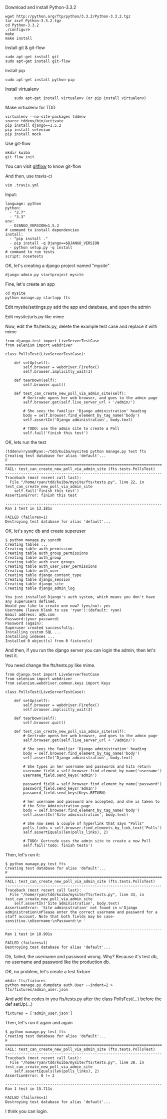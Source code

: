 
Download and install Python-3.3.2

    wget http://python.org/ftp/python/3.3.2/Python-3.3.2.tgz
    tar zxvf Python-3.3.2.tgz
    cd Python-3.3.2
    ./configure
    make
    make install

Install git & git-flow

    sudo apt-get install git
    sudo apt-get install git-flow

Install pip

    sudo apt-get install python-pip

Install virtualenv

        sudo apt-get install virtualenv (or pip install virtualenv)

Make virtualenv for TDD

    virtualenv --no-site-packages tddenv
    source tddenv/bin/activate
    pip install django==1.5.2
    pip install selenium
    pip install mock

Use git-flow

    mkdir kuiba
    git flow init

You can visit [gitflow](https://github.com/nvie/gitflow) to know git-flow

And then, use travis-ci

    vim .travis.yml

Input:

    language: python
    python:
      - "2.7"
      - "3.3"
    env:
      - DJANGO_VERSION=1.5.2
    # command to install dependencies
    install:
      - "pip install ."
      - pip install -q Django==$DJANGO_VERSION
      - python setup.py -q install
    # command to run tests
    script: nosetests

OK, let's creating a django project named "mysite"

    django-admin.py startproject mysite

Fine, let's create an app

    cd mysite
    python manage.py startapp fts

Edit mysite/settings.py add the app and datebase, and open the admin

Edit mysite/urls.py like mime

Now, edit the fts/tests.py, delete the example test case and replace it with mime

    from django.test import LiveServerTestCase
    from selenium import webdriver

    class PollsTest(LiveServerTestCase):

        def setUp(self):
            self.browser = webdriver.Firefox()
            self.browser.implicitly_wait(3)

        def tearDown(self):
            self.browser.quit()

        def test_can_create_new_poll_via_admin_site(self):
            # Gertrude opens her web browser, and goes to the admin page
            self.browser.get(self.live_server_url + '/admin/')

            # She sees the familiar 'Django administration' heading
            body = self.browser.find_element_by_tag_name('body')
            self.assertIn('Django administration', body.text)

            # TODO: use the admin site to create a Poll
            self.fail('finish this test')

OK, lets run the test

    (tddenv)ryan@Ryan:~/tdd/kuiba/mysite$ python manage.py test fts
    Creating test database for alias 'default'...
    F
    ======================================================================
    FAIL: test_can_create_new_poll_via_admin_site (fts.tests.PollsTest)
    ----------------------------------------------------------------------
    Traceback (most recent call last):
      File "/home/ryan/tdd/kuiba/mysite/fts/tests.py", line 22, in test_can_create_new_poll_via_admin_site
        self.fail('finish this test')
    AssertionError: finish this test

    ----------------------------------------------------------------------
    Ran 1 test in 13.181s

    FAILED (failures=1)
    Destroying test database for alias 'default'...

OK, let's sync db and create superuser

    $ python manage.py syncdb
    Creating tables ...
    Creating table auth_permission
    Creating table auth_group_permissions
    Creating table auth_group
    Creating table auth_user_groups
    Creating table auth_user_user_permissions
    Creating table auth_user
    Creating table django_content_type
    Creating table django_session
    Creating table django_site
    Creating table django_admin_log

    You just installed Django's auth system, which means you don't have any superusers defined.
    Would you like to create one now? (yes/no): yes
    Username (leave blank to use 'ryan'):(default: ryan)
    Email address: a@b.com
    Password:(your password)
    Password (again):
    Superuser created successfully.
    Installing custom SQL ...
    Installing indexes ...
    Installed 0 object(s) from 0 fixture(s)

And then, if you run the django server you can login the admin, then let's test it.

You need change the fts/tests.py like mime.

    from django.test import LiveServerTestCase
    from selenium import webdriver
    from selenium.webdriver.common.keys import Keys

    class PollsTest(LiveServerTestCase):

        def setUp(self):
            self.browser = webdriver.Firefox()
            self.browser.implicitly_wait(3)

        def tearDown(self):
            self.browser.quit()

        def test_can_create_new_poll_via_admin_site(self):
            # Gertrude opens her web browser, and goes to the admin page
            self.browser.get(self.live_server_url + '/admin/')

            # She sees the familiar 'Django administration' heading
            body = self.browser.find_element_by_tag_name('body')
            self.assertIn('Django administration', body.text)

            # She types in her username and passwords and hits return
            username_field = self.browser.find_element_by_name('username')
            username_field.send_keys('admin')

            password_field = self.browser.find_element_by_name('password')
            password_field.send_keys('adm1n')
            password_field.send_keys(Keys.RETURN)

            # her username and password are accepted, and she is taken to
            # the Site Administration page
            body = self.browser.find_element_by_tag_name('body')
            self.assertIn('Site administration', body.text)

            # She now sees a couple of hyperlink that says "Polls"
            polls_links = self.browser.find_elements_by_link_text('Polls')
            self.assertEquals(len(polls_links), 2)

            # TODO: Gertrude uses the admin site to create a new Poll
            self.fail('todo: finish tests')

Then, let's run it:

    $ python manage.py test fts
    Creating test database for alias 'default'...
    F
    ======================================================================
    FAIL: test_can_create_new_poll_via_admin_site (fts.tests.PollsTest)
    ----------------------------------------------------------------------
    Traceback (most recent call last):
      File "/home/ryan/tdd/kuiba/mysite/fts/tests.py", line 33, in test_can_create_new_poll_via_admin_site
        self.assertIn('Site administration', body.text)
    AssertionError: 'Site administration' not found in u'Django administration\nPlease enter the correct username and password for a staff account. Note that both fields may be case-sensitive.\nUsername:\nPassword:\n '

    ----------------------------------------------------------------------
    Ran 1 test in 10.901s

    FAILED (failures=1)
    Destroying test database for alias 'default'...

Oh, failed, the username and password wrong. Why? Because it's test db, no username
and password like the production db.

OK, no problem, let's create a test fixture

    mkdir fts/fixtures
    python manage.py dumpdata auth.User --indent=2 > fts/fixtures/admin_user.json

And add the codes in you fts/tests.py after the class PollsTest(...) before the def setUp(...)

    fixtures = ['admin_user.json']

Then, let's run it again and again

    $ python manage.py test fts
    Creating test database for alias 'default'...
    F
    ======================================================================
    FAIL: test_can_create_new_poll_via_admin_site (fts.tests.PollsTest)
    ----------------------------------------------------------------------
    Traceback (most recent call last):
      File "/home/ryan/tdd/kuiba/mysite/fts/tests.py", line 38, in test_can_create_new_poll_via_admin_site
        self.assertEquals(len(polls_links), 2)
    AssertionError: 0 != 2

    ----------------------------------------------------------------------
    Ran 1 test in 15.711s

    FAILED (failures=1)
    Destroying test database for alias 'default'...

I think you can login.